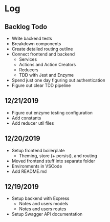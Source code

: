 # Log

## Backlog Todo

- Write backend tests
- Breakdown components
- Create detailed routing outline
- Connect frontend and backend
  - Services
  - Actions and Action Creators
  - Reducers
  - TDD with Jest and Enzyme
- Spend just one day figuring out authentication
- Figure out clear TDD pipeline

## 12/21/2019

- Figure out enzyme testing configuration
- Add constants
- Add reducer util files

## 12/20/2019

- Setup frontend boilerplate
  - Theming, store (+ persist), and routing
- Moved frontend stuff into separate folder
- Environments in VSCode
- Add README.md

## 12/19/2019

- Setup backend with Express
  - Notes and users models
  - Notes and users routes
- Setup Swagger API documentation
